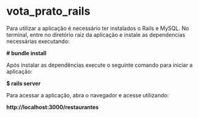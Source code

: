 # vota_prato_rails

Para utilizar a aplicação é necessário ter instalados o Rails e MySQL. No terminal, entre no diretório raiz da aplicação e instale as dependencias necessárias executando:

<strong># bundle install</strong>

Após instalar as dependências execute o seguinte comando para iniciar a aplicação:

<strong>$ rails server</strong>

Para acessar a aplicação, abra o navegador e acesse utilizando:

<strong>http://localhost:3000/restaurantes</strong>
